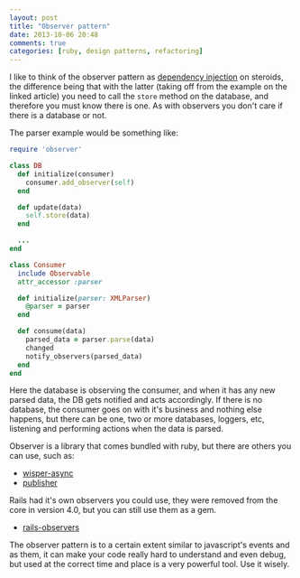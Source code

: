 ```yaml
---
layout: post
title: "Observer pattern"
date: 2013-10-06 20:48
comments: true
categories: [ruby, design patterns, refactoring]
---
```


I like to think of the observer pattern as [dependency injection](/blog/2013/10/06/dependency-injection/) on steroids, the difference being that with
the latter (taking off from the example on the linked article) you need to call
the `store` method on the database, and therefore you must know there is one.
As with observers you don't care if there is a database or not.

The parser example would be something like:

``` ruby
require 'observer'

class DB
  def initialize(consumer)
    consumer.add_observer(self)
  end

  def update(data)
    self.store(data)
  end

  ...
end

class Consumer
  include Observable
  attr_accessor :parser

  def initialize(parser: XMLParser)
    @parser = parser
  end

  def consume(data)
    parsed_data = parser.parse(data)
    changed
    notify_observers(parsed_data)
  end
end
```

Here the database is observing the consumer, and when it has any new parsed
data, the DB gets notified and acts accordingly. If there is no database, the
consumer goes on with it's business and nothing else happens, but there can be
one, two or more databases, loggers, etc, listening and performing actions when the
data is parsed.

Observer is a library that comes bundled with ruby, but there are others you can
use, such as:

* [wisper-async](https://github.com/krisleech/wisper-async)
* [publisher](https://github.com/atomicobject/publisher)

Rails had it's own observers you could use, they were removed from the core in
version 4.0, but you can still use them as a gem.

* [rails-observers](https://github.com/rails/rails-observers)

The observer pattern is to a certain extent similar to javascript's events and as
them, it can make your code really hard to understand and even debug, but used at
the correct time and place is a very powerful tool. Use it wisely.

